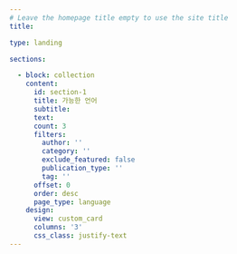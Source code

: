 ```yaml
---
# Leave the homepage title empty to use the site title
title:

type: landing

sections:

  - block: collection
    content:
      id: section-1
      title: 가능한 언어
      subtitle:
      text:
      count: 3
      filters:
        author: ''
        category: ''
        exclude_featured: false
        publication_type: ''
        tag: ''
      offset: 0
      order: desc
      page_type: language
    design:
      view: custom_card
      columns: '3'
      css_class: justify-text
---
```

